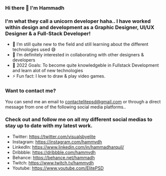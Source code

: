 ### Hi there 👋 I'm Hammadh

### I'm what they call a unicorn developer haha.. I have worked within design and development as a Graphic Designer, UI/UX Designer & a Full-Stack Developer!

- 🌱 I’m still quite new to the field and still learning about the different technologies used 😅
- 👯 I’m definitely interested in collaborating with other designers & developers
- 🥅 2022 Goals: To become quite knowledgeble in Fullstack Development and learn alot of new technologies
- ⚡ Fun fact: I love to draw & play video games.


### Want to contact me? 

You can send me an email to contactelitepsd@gmail.com or through a direct message from one of the following social media platforms..

### Check out and follow me on all my different social medias to stay up to date with my latest work.
- Twitter: https://twitter.com/visualsbyelite
- Instagram: https://instagram.com/hammvdh
- LinkedIn: https://www.linkedin.com/in/hammadharquil/
- Dribbble: https://dribbble.com/hammvdh
- Behance: https://behance.net/hammadh
- Twitch: https://www.twitch.tv/hammvdh
- Youtube: https://www.youtube.com/ElitePSD

